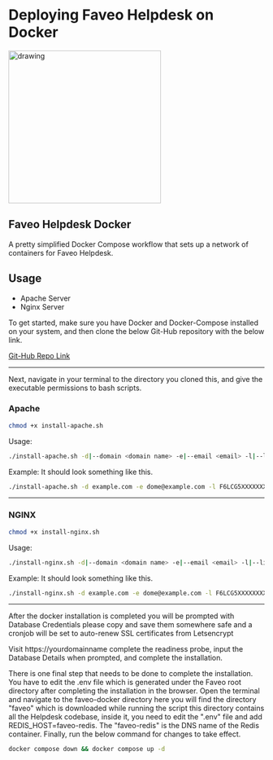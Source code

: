 
# <b>Deploying Faveo Helpdesk on Docker</b>   <!-- omit in toc -->
<img src="https://upload.wikimedia.org/wikipedia/commons/thumb/4/4e/Docker_%28container_engine%29_logo.svg/440px-Docker_%28container_engine%29_logo.svg.png" alt="drawing" width="300"/>

## <b>Faveo Helpdesk Docker</b>

A pretty simplified Docker Compose workflow that sets up a network of containers for Faveo Helpdesk.


## <b>Usage</b>

- Apache Server 
- Nginx Server

To get started, make sure you have Docker and Docker-Compose installed on your system, and then clone the below Git-Hub repository with the below link.

[Git-Hub Repo Link](https://github.com/tamilselvan-lws/faveo-docker.git)

---
Next, navigate in your terminal to the directory you cloned this, and give the executable permissions to bash scripts.

### Apache 

```sh
chmod +x install-apache.sh
```
Usage:
```sh
./install-apache.sh -d|--domain <domain name> -e|--email <email> -l|--license <license> -o|--orderno <orderno>
```
Example: It should look something like this.
```sh
./install-apache.sh -d example.com -e dome@example.com -l F6LCG5XXXXXXXXX -o 3580XXXX
```
---
### NGINX

```sh
chmod +x install-nginx.sh
```
Usage:
```sh
./install-nginx.sh -d|--domain <domain name> -e|--email <email> -l|--license <license> -o|--orderno <orderno>
```

Example: It should look something like this.
```sh
./install-nginx.sh -d example.com -e dome@example.com -l F6LCG5XXXXXXXXX -o 3580XXXX
```

---
After the docker installation is completed you will be prompted with Database Credentials please copy and save them somewhere safe and a cronjob will be set to auto-renew SSL certificates from Letsencrypt

Visit https://yourdomainname complete the readiness probe, input the Database Details when prompted, and complete the installation.

There is one final step that needs to be done to complete the installation. You have to edit the .env file which is generated under the Faveo root directory after completing the installation in the browser. Open the terminal and navigate to the faveo-docker directory here you will find the directory "faveo" which is downloaded while running the script this directory contains all the Helpdesk codebase, inside it, you need to edit the ".env" file and add REDIS_HOST=faveo-redis. The "faveo-redis" is the DNS name of the Redis container. Finally, run the below command for changes to take effect.

```sh
docker compose down && docker compose up -d
```
